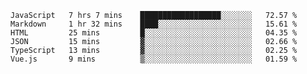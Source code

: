 
<!--
**xy406043/xy406043** is a ✨ _special_ ✨ repository because its `README.md` (this file) appears on your GitHub profile.

Here are some ideas to get you started:

- 🔭 I’m currently working on ...
- 🌱 I’m currently learning ...
- 👯 I’m looking to collaborate on ...
- 🤔 I’m looking for help with ...
- 💬 Ask me about ...
- 📫 How to reach me: ...
- 😄 Pronouns: ...
- ⚡ Fun fact: ...
-->

<!--START_SECTION:waka-->

```text
JavaScript   7 hrs 7 mins    ██████████████████░░░░░░░   72.57 %
Markdown     1 hr 32 mins    ████░░░░░░░░░░░░░░░░░░░░░   15.61 %
HTML         25 mins         █░░░░░░░░░░░░░░░░░░░░░░░░   04.35 %
JSON         15 mins         ▓░░░░░░░░░░░░░░░░░░░░░░░░   02.66 %
TypeScript   13 mins         ▓░░░░░░░░░░░░░░░░░░░░░░░░   02.25 %
Vue.js       9 mins          ▒░░░░░░░░░░░░░░░░░░░░░░░░   01.59 %
```

<!--END_SECTION:waka-->
